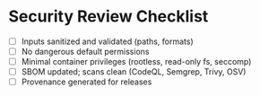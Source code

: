 # Security Review Checklist
- [ ] Inputs sanitized and validated (paths, formats)
- [ ] No dangerous default permissions
- [ ] Minimal container privileges (rootless, read-only fs, seccomp)
- [ ] SBOM updated; scans clean (CodeQL, Semgrep, Trivy, OSV)
- [ ] Provenance generated for releases
